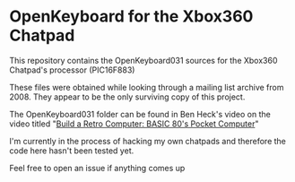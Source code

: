 # OpenKeyboard for the Xbox360 Chatpad

This repository contains the OpenKeyboard031 sources for the Xbox360 Chatpad's processor (PIC16F883)

These files were obtained while looking through a mailing list archive from 2008. They appear to be the only surviving copy of this project.

The OpenKeyboard031 folder can be found in Ben Heck's video on the video titled "[Build a Retro Computer: BASIC 80's Pocket Computer](https://youtu.be/Hjdj14C_jAI?t=212)"  

I'm currently in the process of hacking my own chatpads and therefore the code here hasn't been tested yet.


Feel free to open an issue if anything comes up